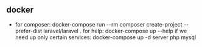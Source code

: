 ## docker 

 - for composer:
   docker-compose run --rm composer create-project --prefer-dist laravel/laravel .
   for help: docker-compose up --help
   if we need up only certain services:  docker-compose up -d server php mysql

